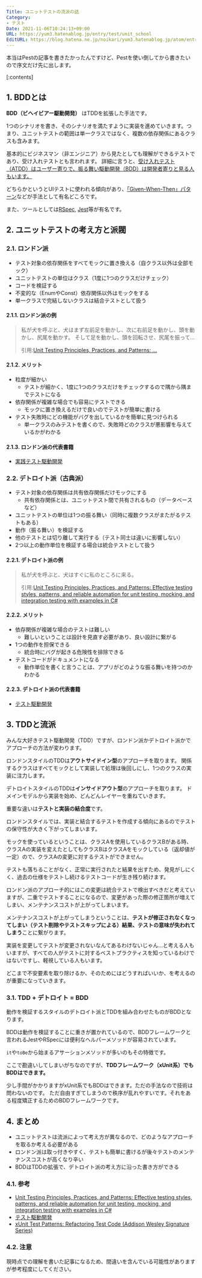 ```yaml
---
Title: ユニットテストの流派の話
Category:
- テスト
Date: 2021-11-06T10:24:13+09:00
URL: https://yum3.hatenablog.jp/entry/test/unit_school
EditURL: https://blog.hatena.ne.jp/noikari/yum3.hatenablog.jp/atom/entry/13574176438030075644
---
```


本当はPestの記事を書きたかったんですけど、Pestを使い倒してから書きたいので序文だけ先に出します。

<!-- more -->

[:contents]

## 1. BDDとは

**BDD（ビヘイビアー駆動開発）** はTDDを拡張した手法です。

1つのシナリオを書き、そのシナリオを満たすように実装を進めていきます。つまり、ユニットテストの範囲は単一クラスではなく、複数の依存関係にあるクラスも含みます。

基本的にビジネスマン（非エンジニア）から見たとしても理解ができるテストであり、受け入れテストとも言われます。
詳細に言うと、[受け入れテスト（ATDD）はユーザー寄りで、振る舞い駆動開発（BDD）は開発者寄りと見る人もいます。](https://ukstudio.jp/2011/07/02/bdd/)

どちらかというとUIテストに使われる傾向があり、[「Given-When-Then」パターン](https://bowbow99.hatenadiary.org/entry/20090523/1243043153)などが手法として有名どころです。

また、ツールとしては[RSpec](https://rspec.info/), [Jest](https://jestjs.io/ja/)等が有名です。

## 2. ユニットテストの考え方と派閥

### 2.1. ロンドン派

- テスト対象の依存関係をすべてモックに置き換える（自クラス以外は全部モック）
- ユニットテストの単位はクラス（1度に1つのクラスだけチェック）
- コードを検証する
- 不変的な（EnumやConst）依存関係以外はモックをする
- 単一クラスで完結しないクラスは結合テストとして扱う

#### 2.1.1. ロンドン派の例

> 私が犬を呼ぶと、犬はまず左前足を動かし、次に右前足を動かし、頭を動かし、尻尾を動かす。
> そして足を動かし、頭を回転させ、尻尾を振って…
>
> 引用:[Unit Testing Principles, Practices, and Patterns: ...](https://amzn.to/3o2euAx)

#### 2.1.2. メリット

- 粒度が細かい
  - テストが細かく、1度に1つのクラスだけをチェックするので隅から隅までテストになる
- 依存関係が複雑な場合でも容易にテストできる
  - モックに置き換えるだけで良いのでテストが簡単に書ける
- テスト失敗時にどの機能がバグを出しているかを簡単に見つけられる
  - 単一クラスのみテストを書くので、失敗時どのクラスが悪影響を与えているかがわかる

#### 2.1.3. ロンドン派の代表書籍

- [実践テスト駆動開発](https://amzn.to/3EQSAqF)

### 2.2. デトロイト派（古典派）

- テスト対象の依存関係は共有依存関係だけモックにする
  - 共有依存関係とは、ユニットテスト間で共有されるもの（データベースなど）
- ユニットテストの単位は1つの振る舞い（同時に複数クラスがまたがるテストもある）
- 動作（振る舞い）を検証する
- 他のテストとは切り離して実行する（テスト同士は違いに影響しない）
- 2つ以上の動作単位を検証する場合は統合テストとして扱う

#### 2.2.1. デトロイト派の例

> 私が犬を呼ぶと、犬はすぐに私のところに来る。
>
> 引用:[Unit Testing Principles, Practices, and Patterns: Effective testing styles, patterns, and reliable automation for unit testing, mocking, and integration testing with examples in C#](https://amzn.to/3o2euAx)

#### 2.2.2. メリット

- 依存関係が複雑な場合のテストは難しい
  - 難しいということは設計を見直す必要があり、良い設計に繋がる
- 1つの動作を担保できる
  - 統合時にバグが起きる危険性を排除できる
- テストコードがドキュメントになる
  - 動作単位を書くと言うことは、アプリがどのような振る舞いを持つのかわかる

#### 2.2.3. デトロイト派の代表書籍

- [テスト駆動開発](https://amzn.to/3k6tfRJ)

## 3. TDDと流派

みんな大好きテスト駆動開発（TDD）ですが、ロンドン派かデトロイト派かでアプローチの方法が変わります。

ロンドンスタイルのTDDは**アウトサイドイン型**のアプローチを取ります。
関係するクラスはすべてモックとして実装して処理は後回しにし、1つのクラスの実装に注力します。

デトロイトスタイルのTDDは**インサイドアウト型**のアプローチを取ります。
ドメインモデルから実装を始め、どんどんレイヤーを重ねていきます。

重要な違いは**テストと実装の結合度**です。

ロンドンスタイルでは、実装と結合するテストを作成する傾向にあるのでテストの保守性が大きく下がってしまいます。

モックを使っているということは、クラスAを使用しているクラスBがある時、クラスAの実装を変えたとしてもクラスBはクラスAをモックしている（返却値が一定）ので、クラスAの変更に対するテストができません。

テストも落ちることがなく、正常に実行されたと結果を出すため、発見がしにくく、過去の仕様をテストし続けるテストコードが生き残り続けます。

ロンドン派のアプローチ的にはこの変更は統合テストで検出すべきだと考えていますが、二重でテストすることになるので、変更があった際の修正箇所が増えてしまい、メンテナンスコストが上がってしまいます。

メンテナンスコストが上がってしまうということは、**テストが修正されなくなってしまい（テスト削除やテストスキップによる）結果、テストの意味が失われてしまう**ことに繋がります。

実装を変更してテストが変更されないなんてあるわけないじゃん…と考える人もいますが、すべての人がテストに対するベストプラクティスを知っているわけではないですし、軽視している人もいます。

どこまで不安要素を取り除けるか、そのためにはどうすればいいか、を考えるのが重要になっていきます。

### 3.1. TDD + デトロイト = BDD

動作を検証するスタイルのデトロイト派とTDDを組み合わせたものがBDDとなります。

BDDは動作を検証することに重きが置かれているので、BDDフレームワークと言われるJestやRSpecには便利なヘルパーメソッドが容易されています。

`it`や`toBe`から始まるアサーションメソッドが多いのもその特徴です。

ここで勘違いしてしまいがちなのですが、**TDDフレームワーク（xUnit系）でもBDDはできます。**

少し手間がかかりますがxUnit系でもBDDはできます。ただの手法なので技術は問わないのです。
ただ自由すぎてしまうので秩序が乱れやすいです。それをある程度矯正するためのBDDフレームワークです。

## 4. まとめ

- ユニットテストは流派によって考え方が異なるので、どのようなアプローチを取るか考える必要がある
- ロンドン派は取っ付きやすく、テストも簡単に書けるが後々テストのメンテナンスコストが高くなり辛い
- BDDはTDDの拡張で、デトロイト派の考え方に沿った書き方ができる

### 4.1. 参考

- [Unit Testing Principles, Practices, and Patterns: Effective testing styles, patterns, and reliable automation for unit testing, mocking, and integration testing with examples in C#](https://amzn.to/3nYfYeU)
- [テスト駆動開発](https://amzn.to/3o8tf4I)
- [xUnit Test Patterns: Refactoring Test Code (Addison Wesley Signature Series)](https://amzn.to/3qaMygw)

### 4.2. 注意

現時点での理解を書いた記事になるため、間違いを含んでいる可能性がありますが参考程度にしてください。
